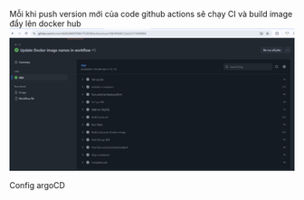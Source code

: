 Mỗi khi push version mới của code github actions sẽ chạy CI và build image đẩy lên docker hub
![img_1.png](img_1.png)

Config argoCD
